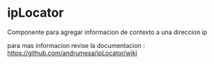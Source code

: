 # ipLocator
Componente para agregar informacion de contexto a una direccion ip

para mas informacion revise la documentacion : 
https://github.com/andrumesa/ipLocator/wiki

